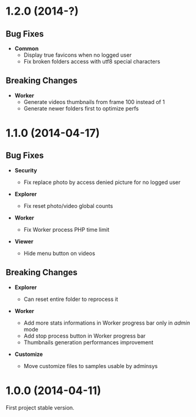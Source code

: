 <a name="1.2.0"></a>
# 1.2.0 (2014-?)

## Bug Fixes

- **Common**
  - Display true favicons when no logged user
  - Fix broken folders access with utf8 special characters

## Breaking Changes

- **Worker**
  - Generate videos thumbnails from frame 100 instead of 1
  - Generate newer folders first to optimize perfs

<a name="1.1.0"></a>
# 1.1.0 (2014-04-17)


## Bug Fixes

- **Security**
  - Fix replace photo by access denied picture for no logged user

- **Explorer**
  - Fix reset photo/video global counts

- **Worker**
  - Fix Worker process PHP time limit

- **Viewer**
  - Hide menu button on videos


## Breaking Changes

- **Explorer**
  - Can reset entire folder to reprocess it

- **Worker**
  - Add more stats informations in Worker progress bar only in _admin_ mode
  - Add stop process button in Worker progress bar
  - Thumbnails generation performances improvement

- **Customize**
  - Move customize files to samples usable by adminsys

<a name="1.0.0"></a>
# 1.0.0 (2014-04-11)

First project stable version.